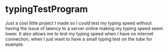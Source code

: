 # typingTestProgram

Just a cool little project I made so I could test my typing speed without having the issue of latency to a server online making my typing speed seem lower. It also allows me to test my typing speed when I have no internet connection, when I just want to have a small typing test on the tube for example.
